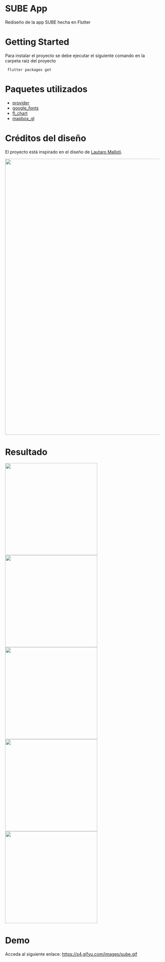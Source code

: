 # SUBE App
 Rediseño de la app SUBE hecha en Flutter
 
# Getting Started
 Para instalar el proyecto se debe ejecutar el siguiente comando en la carpeta raíz del proyecto
 ```
  flutter packages get
```

# Paquetes utilizados

- <a href="https://pub.dev/packages/provider" target="_blank">provider</a>
- <a href="https://pub.dev/packages/google_fonts" target="_blank">google_fonts</a>
- <a href="https://pub.dev/packages/fl_chart" target="_blank">fl_chart</a>
- <a href="https://pub.dev/packages/mapbox_gl" target="_blank">mapbox_gl</a>

# Créditos del diseño
El proyecto está inspirado en el diseño de [Lautaro Malloti](https://www.behance.net/gallery/96421803/SUBE-App-Mobile).

<img src="demo/banner.PNG" width=900>

# Resultado

<img src="demo/screen_1.png" width=300> <img src="demo/screen_2.png" width=300> <img src="demo/screen_3.png" width=300>
<img src="demo/screen_4.png" width=300> <img src="demo/screen_5.png" width=300>

# Demo

Acceda al siguiente enlace: <a href="https://s4.gifyu.com/images/sube.gif" target="_blank">https://s4.gifyu.com/images/sube.gif</a>
